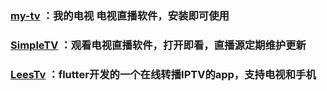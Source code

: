 <h3>
    <a href="https://github.com/lizongying/my-tv">my-tv</a>
    ：我的电视 电视直播软件，安装即可使用
</h3>

<h3>
    <a href="https://github.com/Potato-66/SimpleTV">SimpleTV</a>
    ：观看电视直播软件，打开即看，直播源定期维护更新
</h3>
<h3>
    <a href="https://github.com/liyijun0417/LeesTv">LeesTv</a>
    ：flutter开发的一个在线转播IPTV的app，支持电视和手机
</h3>
